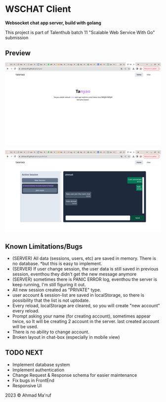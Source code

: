 # WSCHAT Client
**Websocket chat app server, build with golang**

This project is part of Talenthub batch 11 "Scalable Web Service With Go" submission

## Preview

![homepage](1.png)

![chat page](2.png)

## Known Limitations/Bugs

- (SERVER) All data (sessions, users, etc) are saved in memory. There is no database. *but this is easy to implement.
- (SERVER) If user change session, the user data is still saved in previous session, eventhou they didn't get the new message anymore
- (SERVER) sometimes there is PANIC ERROR log, eventhou the server is keep running, I'm still figuring it out.
- All new session created as "PRIVATE" type.
- user account & session-list are saved in localStorage, so there is possibility that the list is not uptodate.
- Every reload, localStorage are cleared, so you will create "new account" every reload.
- Prompt asking your name (for creating account), sometimes appear twice, so It will be creating 2 account in the server. last created account will be used.
- There is no ability to change account. 
- Broken layout in chat-box (especially in mobile view) 

## TODO NEXT
- Implement database system
- Implement authentication
- Change Request & Response schema for easier maintenance
- Fix bugs in FrontEnd
- Responsive UI


2023 &copy; Ahmad Ma'ruf
